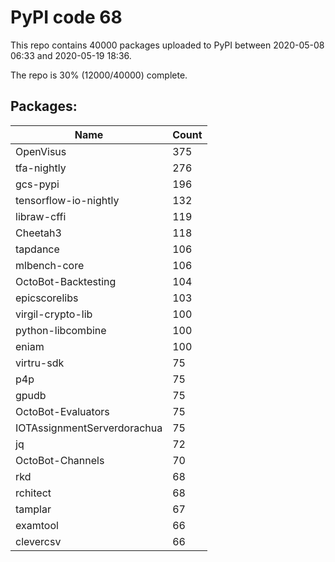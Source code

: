 # PyPI code 68

This repo contains 40000 packages uploaded to PyPI between 
2020-05-08 06:33 and 2020-05-19 18:36.

The repo is 30% (12000/40000) complete.

## Packages:

| Name  | Count |
| ----- | ----- |
| OpenVisus | 375 |
| tfa-nightly | 276 |
| gcs-pypi | 196 |
| tensorflow-io-nightly | 132 |
| libraw-cffi | 119 |
| Cheetah3 | 118 |
| tapdance | 106 |
| mlbench-core | 106 |
| OctoBot-Backtesting | 104 |
| epicscorelibs | 103 |
| virgil-crypto-lib | 100 |
| python-libcombine | 100 |
| eniam | 100 |
| virtru-sdk | 75 |
| p4p | 75 |
| gpudb | 75 |
| OctoBot-Evaluators | 75 |
| IOTAssignmentServerdorachua | 75 |
| jq | 72 |
| OctoBot-Channels | 70 |
| rkd | 68 |
| rchitect | 68 |
| tamplar | 67 |
| examtool | 66 |
| clevercsv | 66 |


